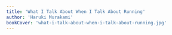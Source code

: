 ```yaml
---
title: 'What I Talk About When I Talk About Running'
author: 'Haruki Murakami'
bookCover: 'what-i-talk-about-when-i-talk-about-running.jpg'
---
```

